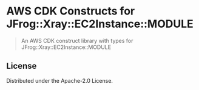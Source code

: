 # AWS CDK Constructs for JFrog::Xray::EC2Instance::MODULE

> An AWS CDK construct library with types for JFrog::Xray::EC2Instance::MODULE

## License

Distributed under the Apache-2.0 License.
